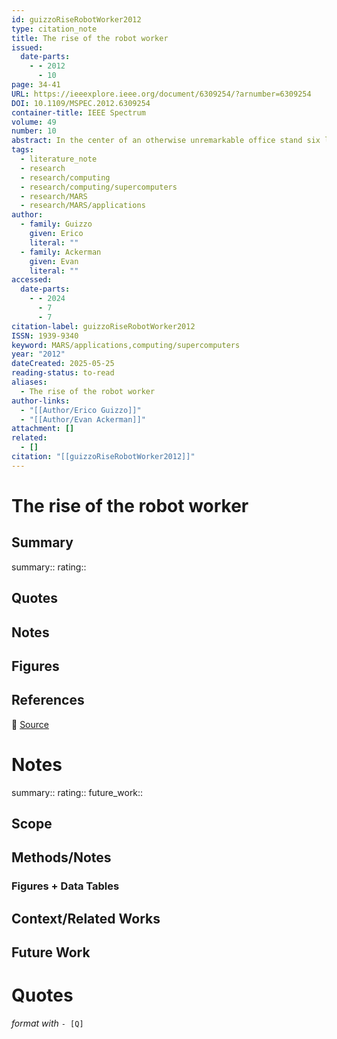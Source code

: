 ```yaml
---
id: guizzoRiseRobotWorker2012
type: citation_note
title: The rise of the robot worker
issued:
  date-parts:
    - - 2012
      - 10
page: 34-41
URL: https://ieeexplore.ieee.org/document/6309254/?arnumber=6309254
DOI: 10.1109/MSPEC.2012.6309254
container-title: IEEE Spectrum
volume: 49
number: 10
abstract: In the center of an otherwise unremarkable office stand six large robotic torsos mounted on pedestals and positioned along a bench that's covered with piles of plastic widgets.
tags:
  - literature_note
  - research
  - research/computing
  - research/computing/supercomputers
  - research/MARS
  - research/MARS/applications
author:
  - family: Guizzo
    given: Erico
    literal: ""
  - family: Ackerman
    given: Evan
    literal: ""
accessed:
  date-parts:
    - - 2024
      - 7
      - 7
citation-label: guizzoRiseRobotWorker2012
ISSN: 1939-9340
keyword: MARS/applications,computing/supercomputers
year: "2012"
dateCreated: 2025-05-25
reading-status: to-read
aliases:
  - The rise of the robot worker
author-links:
  - "[[Author/Erico Guizzo]]"
  - "[[Author/Evan Ackerman]]"
attachment: []
related:
  - []
citation: "[[guizzoRiseRobotWorker2012]]"
---
```


# The rise of the robot worker

## Summary
summary::
rating::

## Quotes

## Notes

## Figures

## References

🔗 [Source](https://ieeexplore.ieee.org/document/6309254/?arnumber=6309254)

# Notes 
summary::
rating:: 
future_work::

## Scope
## Methods/Notes
### Figures + Data Tables
## Context/Related Works
## Future Work


# Quotes
 *format with* `- [Q]`
